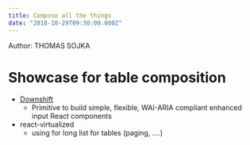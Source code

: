 ```yaml
---
title: Compose all the things
date: "2018-10-29T09:30:00.000Z"
---
```


Author: THOMAS SOJKA

# Showcase for table composition

- [Downshift](https://github.com/paypal/downshift)
    - Primitive to build simple, flexible, WAI-ARIA compliant enhanced input React components
- react-virtualized
    - using for long list for tables (paging, ....) 
